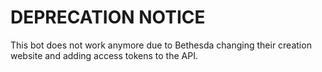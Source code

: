 # DEPRECATION NOTICE
This bot does not work anymore due to Bethesda changing their creation website and adding access tokens to the API.
